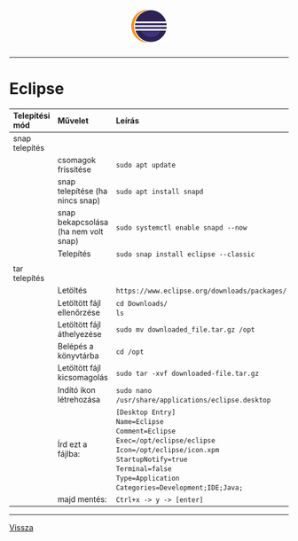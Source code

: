 <h1 align="center">
<img src="../.pictures/eclipse.png" alt="eclipse" width=64 />
</h1>

---

# Eclipse

| Telepítési mód | Művelet | Leírás |
| :------------- | :------ | :----- |
| snap telepítés |  |  |
|  | csomagok frissítése | ```sudo apt update``` |
|  | snap telepítése (ha nincs snap) | ```sudo apt install snapd``` |
|  | snap bekapcsolása (ha nem volt snap) | ```sudo systemctl enable snapd --now``` |
|  | Telepítés | ```sudo snap install eclipse --classic``` |
|  |  |  |
| tar telepítés |  |  |
|  | Letöltés | ```https://www.eclipse.org/downloads/packages/``` |
|  | Letöltött fájl ellenőrzése | ```cd Downloads/```<br>```ls``` |
|  | Letöltött fájl áthelyezése | ```sudo mv downloaded_file.tar.gz /opt``` |
|  | Belépés a könyvtárba |```cd /opt``` |
|  | Letöltött fájl kicsomagolás | ```sudo tar -xvf downloaded-file.tar.gz``` |
|  | Indító ikon létrehozása | ```sudo nano /usr/share/applications/eclipse.desktop``` |
|  | Írd ezt a fájlba: | ```[Desktop Entry]```<br>```Name=Eclipse```<br>```Comment=Eclipse```<br>```Exec=/opt/eclipse/eclipse```<br>```Icon=/opt/eclipse/icon.xpm```<br>```StartupNotify=true```<br>```Terminal=false```<br>```Type=Application```<br>```Categories=Development;IDE;Java;``` |
|  | majd mentés: | ```Ctrl+x -> y -> [enter]``` |

---

[Vissza](../README.md)
